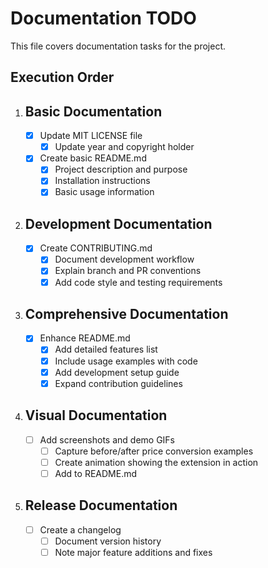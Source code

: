 # Documentation TODO

This file covers documentation tasks for the project.

## Execution Order

1. ## Basic Documentation

   - [x] Update MIT LICENSE file
     - [x] Update year and copyright holder
   - [x] Create basic README.md
     - [x] Project description and purpose
     - [x] Installation instructions
     - [x] Basic usage information

2. ## Development Documentation

   - [x] Create CONTRIBUTING.md
     - [x] Document development workflow
     - [x] Explain branch and PR conventions
     - [x] Add code style and testing requirements

3. ## Comprehensive Documentation

   - [x] Enhance README.md
     - [x] Add detailed features list
     - [x] Include usage examples with code
     - [x] Add development setup guide
     - [x] Expand contribution guidelines

4. ## Visual Documentation

   - [ ] Add screenshots and demo GIFs
     - [ ] Capture before/after price conversion examples
     - [ ] Create animation showing the extension in action
     - [ ] Add to README.md

5. ## Release Documentation
   - [ ] Create a changelog
     - [ ] Document version history
     - [ ] Note major feature additions and fixes
